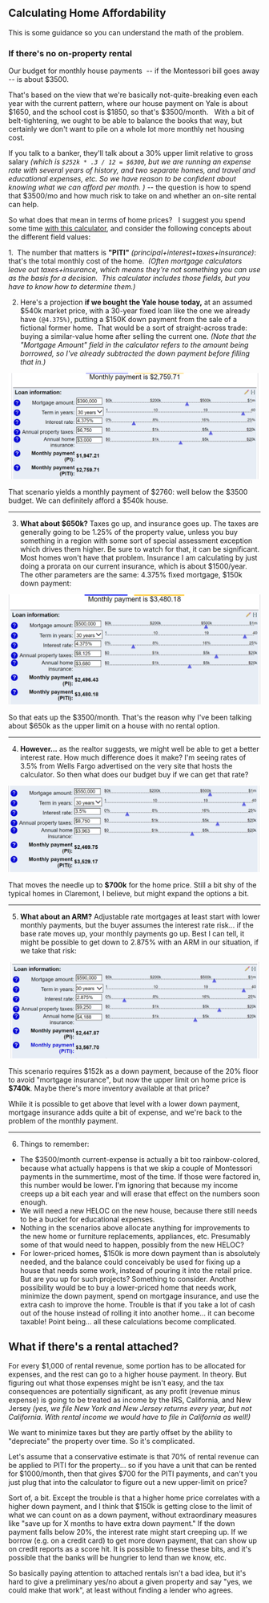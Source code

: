 ## Calculating Home Affordability

This is some guidance so you can understand the math of the problem.

### If there's no on-property rental

Our budget for monthly house payments  -- if the Montessori bill goes away -- is about $3500. 

That's based on the view that we're basically not-quite-breaking even each year with the current pattern, where our house payment on Yale is about \$1650, and the school cost is \$1850, so that's \$3500/month.   With a bit of belt-tightening, we ought to be able to balance the books that way, but certainly we don't want to pile on a whole lot more monthly net housing cost.

If you talk to a banker, they'll talk about a 30% upper limit relative to gross salary *(which is `$252k * .3 / 12 = $6300`, but we are running an expense rate with several years of history, and two separate homes, and travel and educational expenses, etc.  So we have reason to be confident about knowing what we can afford per month. )*  -- the question is how to spend that $3500/mo and how much risk to take on and whether an on-site rental can help.

So what does that mean in terms of home prices?   I suggest you spend some time [with this calculator](https://www.bankrate.com/calculators/mortgages/mortgage-payment-calculator.aspx), and consider the following concepts about the different field values:

1.  The number that matters is **"PITI"** *(principal+interest+taxes+insurance)*: that's the total monthly cost of the home.  *(Often mortgage calculators leave out taxes+insurance, which means they're not something you can use as the basis for a decision.  This calculator includes those fields, but you have to know how to determine them.)*


2. Here's a projection **if we bought the Yale house today,** at an assumed \$540k market price, with a 30-year fixed loan like the one we already have `(@4.375%)`, putting a $150K down payment from the sale of a fictional former home.  That would be a sort of straight-across trade: buying a similar-value home after selling the current one. *(Note that the "Mortgage Amount" field in the calculator refers to the amount being borrowed, so I've already subtracted the down payment before filling that in.)*

![](540k-4.375pct-fixed.png)

That scenario yields a monthly payment of \$2760: well below the \$3500 budget.  We can definitely afford a $540k house.

---

3.  **What about \$650k?**  Taxes go up, and insurance goes up.  The taxes are generally going to be 1.25% of the property value, unless you buy something in a region with some sort of special assessment exception which drives them higher.  Be sure to watch for that, it can be significant.   Most homes won't have that problem.   Insurance I am calculating by just doing a prorata on our current insurance, which is about \$1500/year.  The other parameters are the same: 4.375% fixed mortgage, $150k down payment:

![](650k-4.375pct-fixed.png)

So that eats up the \$3500/month.  That's the reason why I've been talking about \$650k as the upper limit on a house with no rental option.

---

4.  **However...**  as the realtor suggests, we might well be able to get a better interest rate.  How much difference does it make?  I'm seeing rates of 3.5% from Wells Fargo advertised on the very site that hosts the calculator.  So then what does our budget buy if we can get that rate?

![](700k-3.5pct-fixed.png)

That moves the needle up to **\$700k** for the home price.  Still a bit shy of the typical homes in Claremont, I believe, but might expand the options a bit.

---

5. **What about an ARM?**  Adjustable rate mortgages at least start with lower monthly payments, but the buyer assumes the interest rate risk... if the base rate moves up, your monthly payments go up.  Best I can tell, it might be possible to get down to 2.875% with an ARM in our situation, if we take that risk:

![](740k-2.875pct-ARM.png)

This scenario requires \$152k as a down payment, because of the 20% floor to avoid "mortgage insurance", but now the upper limit on home price is **$740k**.  Maybe there's more inventory available at that price?

While it is possible to get above that level with a lower down payment, mortgage insurance adds quite a bit of expense, and we're back to the problem of the monthly payment.

---
6. Things to remember:
- The \$3500/month current-expense is actually a bit too rainbow-colored, because what actually happens is that we skip a couple of Montessori payments in the summertime, most of the time.  If those were factored in, this number would be lower.  I'm ignoring that because my income creeps up a bit each year and will erase that effect on the numbers soon enough.
- We will need a new HELOC on the new house, because there still needs to be a bucket for educational expenses.
- Nothing in the scenarios above allocate anything for improvements to the new home or furniture replacements, appliances, etc.  Presumably some of that would need to happen, possibly from the new HELOC?
- For lower-priced homes, \$150k is more down payment than is absolutely needed, and the balance could conceivably be used for fixing up a house that needs some work, instead of pouring it into the retail price.  But are you up for such projects?  Something to consider.  Another possibility would be to buy a lower-priced home that needs work, minimize the down payment, spend on mortgage insurance, and use the extra cash to improve the home.   Trouble is that if you take a lot of cash out of the house instead of rolling it into another home... it can become taxable!
Point being... all these calculations become complicated.

## What if there's a rental attached?

For every $1,000 of rental revenue, some portion has to be allocated for expenses, and the rest can go to a higher house payment.  In theory.  But figuring out what those expenses might be isn't easy, and the tax consequences are potentially significant, as any profit (revenue minus expense) is going to be treated as income by the IRS, California, and New Jersey *(yes, we file New York and New Jersey returns every year, but not California.  With rental income we would have to file in California as well!)*

We want to minimize taxes but they are partly offset by the ability to "depreciate" the property over time. So it's complicated.

Let's assume that a conservative estimate is that 70% of rental revenue can be applied to PITI for the property... so if you have a unit that can be rented for \$1000/month, then that gives $700 for the PITI payments, and can't you just plug that into the calculator to figure out a new upper-limit on price?

Sort of, a bit.  Except the trouble is that a higher home price correlates with a higher down payment, and I think that $150k is getting close to the limit of what we can count on as a down payment, without extraordinary measures like "save up for X months to have extra down payment."   If the down payment falls below 20%, the interest rate might start creeping up.  If we borrow (e.g. on a credit card) to get more down payment, that can show up on credit reports as a score hit.  It is possible to finesse these bits, and it's possible that the banks will be hungrier to lend than we know, etc.

So basically paying attention to attached rentals isn't a bad idea, but it's hard to give a preliminary yes/no about a given property and say "yes, we could make that work", at least without finding a lender who agrees.





